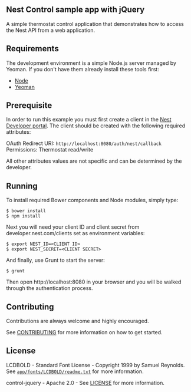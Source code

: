## Nest Control sample app with jQuery

A simple thermostat control application that demonstrates how to access the Nest API from a web
application.

## Requirements

The development environment is a simple Node.js server managed by Yeoman.
If you don't have them already install these tools first:

* [Node][node]
* [Yeoman][yeoman]

## Prerequisite

In order to run this example you must first create a client in the [Nest Developer portal][nest-dev-portal]. The client should be created with the following required attributes:

OAuth Redirect URI: `http://localhost:8080/auth/nest/callback`
Permissions: Thermostat read/write

All other attributes values are not specific and can be determined by the developer.

## Running

To install required Bower components and Node modules, simply type:

    $ bower install
    $ npm install

Next you will need your client ID and client secret from developer.nest.com/clients set as environment variables:

    $ export NEST_ID=<CLIENT ID>
    $ export NEST_SECRET=<CLIENT SECRET>

And finally, use Grunt to start the server:

    $ grunt

Then open http://localhost:8080 in your browser and you will be walked through the authentication process.

## Contributing

Contributions are always welcome and highly encouraged.

See [CONTRIBUTING][contrib] for more information on how to get started.

## License

LCDBOLD - Standard Font License - Copyright 1999 by Samuel Reynolds. See [`app/fonts/LCDBOLD/readme.txt`][font-license] for more information.

control-jquery - Apache 2.0 - See [LICENSE][license] for more information.

[node]: https://nodejs.org/en/download/
[yeoman]: http://yeoman.io/learning/index.html
[nest-dev-portal]: https://developer.nest.com/clients
[contrib]: CONTRIBUTING.md
[license]: LICENSE
[font-license]: https://github.com/nestlabs/control-jquery/blob/master/app/fonts/LCDBOLD/readme.txt
